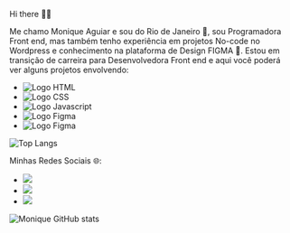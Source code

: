 Hi there 👩‍💻

Me chamo Monique Aguiar e sou do Rio de Janeiro 🥵, sou Programadora Front end, mas também tenho experiência em projetos No-code no Wordpress e conhecimento na plataforma de Design FIGMA 💜. 
Estou em transição de carreira para Desenvolvedora Front end e aqui você poderá ver alguns projetos envolvendo:

- <img src="https://img.shields.io/badge/HTML5-E34F26?style=for-the-badge&logo=html5&logoColor=white" alt="Logo HTML" />
- <img src="https://img.shields.io/badge/CSS3-1572B6?style=for-the-badge&logo=css3&logoColor=white" alt="Logo CSS"/>
- <img src="https://img.shields.io/badge/JavaScript-F7DF1E?style=for-the-badge&logo=javascript&logoColor=black" alt="Logo Javascript"/>
- <img src="https://img.shields.io/badge/Figma-F24E1E?style=for-the-badge&logo=figma&logoColor=white" alt="Logo Figma" />
- <img src="https://img.shields.io/badge/Python-3776AB?style=for-the-badge&logo=python&logoColor=white" alt="Logo Figma" />


![Top Langs](https://github-readme-stats.vercel.app/api/top-langs/?username=monikeag&layout=compact)


Minhas Redes Sociais 🌐:


- <a href="https://www.instagram.com/moniquewebdsgn/" target="_blank"><img src="https://img.shields.io/badge/Instagram-E4405F?style=for-the-badge&logo=instagram&logoColor=white" /></a>
- <a href="https://www.linkedin.com/in/moniqueadsgn/" target="_blank"><img src="https://img.shields.io/badge/LinkedIn-0077B5?style=for-the-badge&logo=linkedin&logoColor=white"/></a>
- <a href="https://www.behance.net/guiamarke" target="_blank"><img src="https://img.shields.io/badge/-Behance-blue?style=for-the-badge&logo=behance&logoColor=white"/></a>




![Monique GitHub stats](https://github-readme-stats.vercel.app/api?username=monikeag&show_icons=true&theme=radical)



